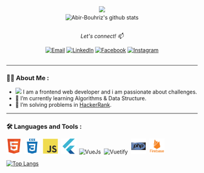 <div id="header" align="center">
    <img src="https://media.giphy.com/media/NgurY1o4z080Jfoyzw/giphy.gif" width="100"/>
    <div align="center"><img align="center" src="https://github-readme-stats.vercel.app/api?username=Abir-Bouhriz&show_icons=true&theme=dracula&line_height=27" alt="Abir-Bouhriz's github stats"/></div>
<br>
    <div id="badges">
        <p> <i> Let's connect! 📫 </i></p>
        <a href="mailto:abirbouhrizdaidj@gmail.com" target="_blank"><img src="https://img.shields.io/badge/-Gmail-c14438?style=flat-square&logo=Gmail&logoColor=white" alt="Email"></a>
        <a href="https://www.linkedin.com/in/abir-bouhriz-daidj/" target="_blank"><img src="https://img.shields.io/badge/LinkedIn-%230077B5.svg?&style=flat-square&logo=linkedin&logoColor=white" alt="LinkedIn"></a>
        <a href="https://www.facebook.com/amiraprincesse.amira/" target="_blank"><img src="https://img.shields.io/badge/Facebook-%231877F2.svg?&style=flat-square&logo=facebook&logoColor=white" alt="Facebook"></a>
        <a href="https://www.instagram.com/princesse_5775/" target="_blank"><img src="https://img.shields.io/badge/-Instagram-F40F5A?style=flat-square&labelColor=F40F5A&logo=instagram&logoColor=white" alt="Instagram"></a>
    </div>
    <img src="https://komarev.com/ghpvc/?username=Abir-Bouhriz&style=flat-square&color=blue" alt=""/>
<br>
</div>

---

### :woman_technologist:  About Me :
- <img src="https://media.giphy.com/media/WUlplcMpOCEmTGBtBW/giphy.gif" width="30">  I am a frontend web developer and i am passionate about challenges.
- 🌱 I’m currently learning Algorithms & Data Structure.
- 🔭 I’m solving problems in [HackerRank](https://github.com/Abir-Bouhriz/HackerRank-Solution).

---

### :hammer_and_wrench: Languages and Tools :
<div>
  <img src="https://github.com/devicons/devicon/blob/master/icons/html5/html5-original.svg" title="HTML5" alt="HTML" width="40" height="40"/>&nbsp;
  <img src="https://github.com/devicons/devicon/blob/master/icons/css3/css3-plain-wordmark.svg"  title="CSS3" alt="CSS" width="40" height="40"/>&nbsp;
  <img src="https://github.com/devicons/devicon/blob/master/icons/javascript/javascript-original.svg" title="JavaScript" alt="JavaScript" width="40" height="40"/>&nbsp;
  <img src="https://github.com/devicons/devicon/blob/master/icons/flutter/flutter-original.svg" title="Flutter" alt="Flutter" width="40" height="40"/>&nbsp;
  <img src="https://github.com/devicons/devicon/blob/master/icons/php/vuejs-original.svg" title="vueJs" alt="VueJs" width="40" height="40"/>&nbsp;
  <img src="https://github.com/devicons/devicon/blob/master/icons/php/vuetify-original.svg" title="Vuetify" alt="Vuetify" width="40" height="40"/>&nbsp;
  <img src="https://github.com/devicons/devicon/blob/master/icons/php/php-original.svg" title="PHP" alt="PHP" width="40" height="40"/>&nbsp;
  <img src="https://github.com/devicons/devicon/blob/master/icons/firebase/firebase-plain-wordmark.svg" title="Firebase" alt="Firebase" width="40" height="40"/>&nbsp;
</div>

[![Top Langs](https://github-readme-stats.vercel.app/api/top-langs/?username=Abir-Bouhriz&layout=compact&theme=vision-friendly-dark)](https://github.com/anuraghazra/github-readme-stats)
